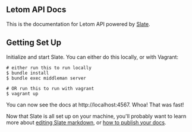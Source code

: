 ## Letom API Docs

This is the documentation for Letom API powered by [Slate](https://github.com/lord/slate).

## Getting Set Up

Initialize and start Slate. You can either do this locally, or with Vagrant:

```shell
# either run this to run locally
$ bundle install
$ bundle exec middleman server

# OR run this to run with vagrant
$ vagrant up
```

You can now see the docs at http://localhost:4567. Whoa! That was fast!

Now that Slate is all set up on your machine, you'll probably want to learn more about [editing Slate markdown](https://github.com/lord/slate/wiki/Markdown-Syntax), or [how to publish your docs](https://github.com/lord/slate/wiki/Deploying-Slate).
